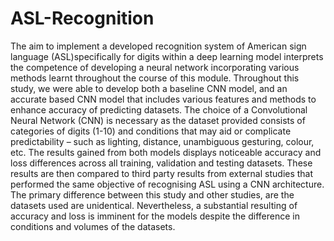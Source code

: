 # ASL-Recognition

The aim to implement a developed recognition system of American sign language (ASL)specifically for
digits within a deep learning model interprets the competence of developing a neural network
incorporating various methods learnt throughout the course of this module.
Throughout this study, we were able to develop both a baseline CNN model, and an accurate based CNN
model that includes various features and methods to enhance accuracy of predicting datasets. The choice
of a Convolutional Neural Network (CNN) is necessary as the dataset provided consists of categories of
digits (1-10) and conditions that may aid or complicate predictability – such as lighting, distance,
unambiguous gesturing, colour, etc.
The results gained from both models displays noticeable accuracy and loss differences across all training,
validation and testing datasets. These results are then compared to third party results from external
studies that performed the same objective of recognising ASL using a CNN architecture. The primary
difference between this study and other studies, are the datasets used are unidentical. Nevertheless, a
substantial resulting of accuracy and loss is imminent for the models despite the difference in conditions
and volumes of the datasets.
